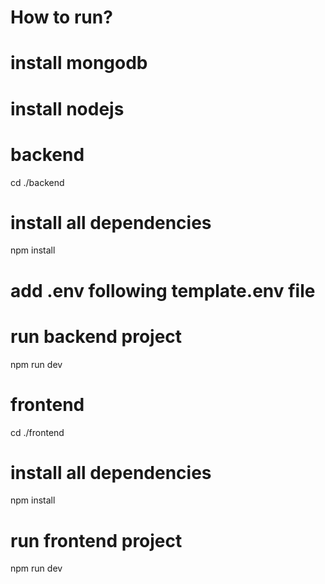 # How to run?

# install mongodb

# install nodejs

# backend

cd ./backend

# install all dependencies

npm install

# add .env following template.env file

# run backend project

npm run dev

# frontend

cd ./frontend

# install all dependencies

npm install

# run frontend project

npm run dev

